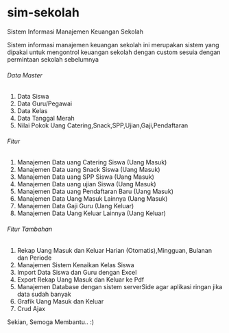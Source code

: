 # sim-sekolah
Sistem Informasi Manajemen Keuangan Sekolah

<p>Sistem informasi manajemen keuangan sekolah ini merupakan sistem yang dipakai untuk mengontrol keuangan sekolah dengan custom sesuia dengan permintaan sekolah sebelumnya
<h6>Data Master</h6>
<ol>
<li>Data Siswa</li>
<li>Data Guru/Pegawai</li>
<li>Data Kelas</li>
<li>Data Tanggal Merah</li>
<li>Nilai Pokok Uang Catering,Snack,SPP,Ujian,Gaji,Pendaftaran</li>
</ol>
<h6>Fitur</h6>
<ol>
<li>Manajemen Data uang Catering Siswa (Uang Masuk)</li>
<li>Manajemen Data uang Snack Siswa (Uang Masuk)</li>
<li>Manajemen Data uang SPP Siswa (Uang Masuk)</li>
<li>Manajemen Data uang ujian Siswa (Uang Masuk)</li>
<li>Manajemen Data uang Pendaftaran Baru (Uang Masuk)</li>
<li>Manajemen Data Uang Masuk Lainnya (Uang Masuk)</li>
<li>Manajemen Data Gaji Guru (Uang Keluar)</li>
<li>Manajemen Data Uang Keluar Lainnya (Uang Keluar)</li>
</ol>
<h6>Fitur Tambahan</h6>
<ol>
<li>Rekap Uang Masuk dan Keluar Harian (Otomatis),Mingguan, Bulanan dan Periode</li>
<li>Manajemen Sistem Kenaikan Kelas Siswa</li>
<li>Import Data Siswa dan Guru dengan Excel</li>
<li>Export Rekap Uang Masuk dan Keluar ke Pdf</li>
<li>Manajemen Database dengan sistem serverSide agar aplikasi ringan jika data sudah banyak</li>
<li>Grafik Uang Masuk dan Keluar</li>
<li>Crud Ajax</li>
</ol>

Sekian, Semoga Membantu.. :)
